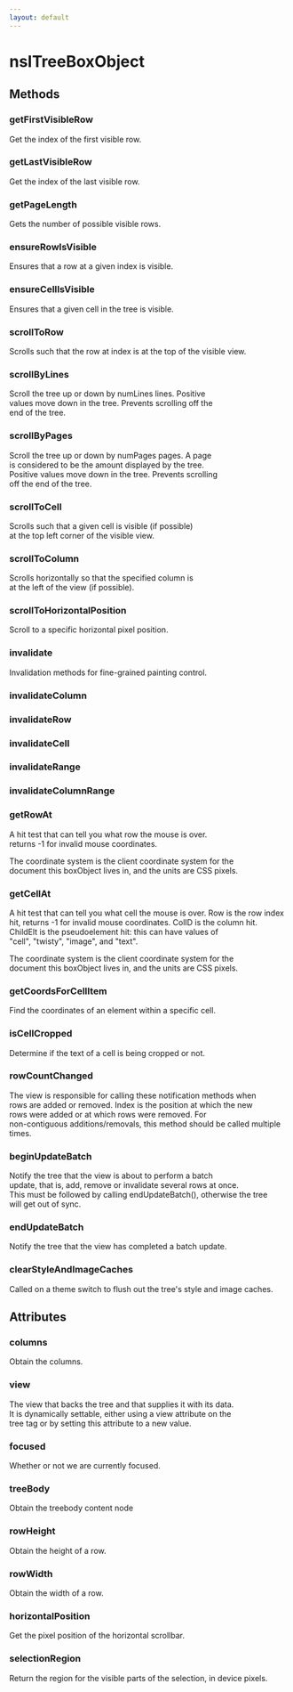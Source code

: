 ```yaml
---
layout: default
---
```


# nsITreeBoxObject #

## Methods ##

### getFirstVisibleRow ###
  
Get the index of the first visible row.  
  

### getLastVisibleRow ###
  
Get the index of the last visible row.  
  

### getPageLength ###
  
Gets the number of possible visible rows.  
  

### ensureRowIsVisible ###
  
Ensures that a row at a given index is visible.  
  

### ensureCellIsVisible ###
  
Ensures that a given cell in the tree is visible.  
  

### scrollToRow ###
  
Scrolls such that the row at index is at the top of the visible view.  
  

### scrollByLines ###
  
Scroll the tree up or down by numLines lines. Positive  
values move down in the tree. Prevents scrolling off the  
end of the tree.   
  

### scrollByPages ###
  
Scroll the tree up or down by numPages pages. A page  
is considered to be the amount displayed by the tree.  
Positive values move down in the tree. Prevents scrolling  
off the end of the tree.  
  

### scrollToCell ###
  
Scrolls such that a given cell is visible (if possible)   
at the top left corner of the visible view.   
  

### scrollToColumn ###
  
Scrolls horizontally so that the specified column is   
at the left of the view (if possible).  
  

### scrollToHorizontalPosition ###
  
Scroll to a specific horizontal pixel position.  
  

### invalidate ###
  
Invalidation methods for fine-grained painting control.  
  

### invalidateColumn ###

### invalidateRow ###

### invalidateCell ###

### invalidateRange ###

### invalidateColumnRange ###

### getRowAt ###
  
A hit test that can tell you what row the mouse is over.  
returns -1 for invalid mouse coordinates.  
  
The coordinate system is the client coordinate system for the  
document this boxObject lives in, and the units are CSS pixels.  
  

### getCellAt ###
  
A hit test that can tell you what cell the mouse is over.  Row is the row index  
hit,  returns -1 for invalid mouse coordinates.  ColID is the column hit.  
ChildElt is the pseudoelement hit: this can have values of  
"cell", "twisty", "image", and "text".  
  
The coordinate system is the client coordinate system for the  
document this boxObject lives in, and the units are CSS pixels.  
  

### getCoordsForCellItem ###
   
Find the coordinates of an element within a specific cell.   
  

### isCellCropped ###
   
Determine if the text of a cell is being cropped or not.  
  

### rowCountChanged ###
  
The view is responsible for calling these notification methods when  
rows are added or removed.  Index is the position at which the new  
rows were added or at which rows were removed.  For  
non-contiguous additions/removals, this method should be called multiple times.  
  

### beginUpdateBatch ###
  
Notify the tree that the view is about to perform a batch  
update, that is, add, remove or invalidate several rows at once.  
This must be followed by calling endUpdateBatch(), otherwise the tree  
will get out of sync.  
  

### endUpdateBatch ###
  
Notify the tree that the view has completed a batch update.  
  

### clearStyleAndImageCaches ###
  
Called on a theme switch to flush out the tree's style and image caches.  
  

## Attributes ##

### columns ###
  
Obtain the columns.  
  

### view ###
  
The view that backs the tree and that supplies it with its data.  
It is dynamically settable, either using a view attribute on the  
tree tag or by setting this attribute to a new value.  
  

### focused ###
  
Whether or not we are currently focused.  
  

### treeBody ###
  
Obtain the treebody content node  
  

### rowHeight ###
  
Obtain the height of a row.  
  

### rowWidth ###
  
Obtain the width of a row.  
  

### horizontalPosition ###
  
Get the pixel position of the horizontal scrollbar.   
  

### selectionRegion ###
  
Return the region for the visible parts of the selection, in device pixels.  
  
